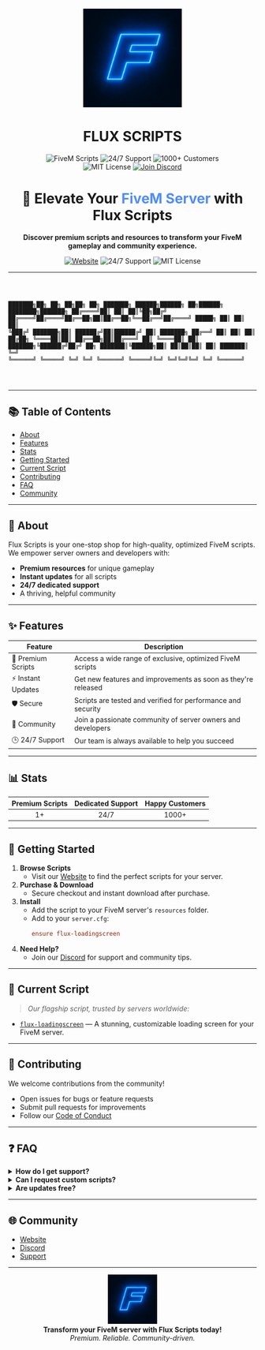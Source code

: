 <p align="center">
  <img src="https://github.com/Flux-Solution/.github/blob/main/FLUX_LOGO.png?raw=true" alt="Flux Scripts Logo" width="200"/>
</p>
<h1 align="center">FLUX SCRIPTS</h1>
<p align="center">
  <img src="https://img.shields.io/badge/FiveM-Scripts-blue?style=for-the-badge" alt="FiveM Scripts"/>
  <img src="https://img.shields.io/badge/Support-24/7-purple?style=for-the-badge" alt="24/7 Support"/>
  <img src="https://img.shields.io/badge/Customers-1000%2B-pink?style=for-the-badge" alt="1000+ Customers"/>
  <br/>
  <img src="https://img.shields.io/badge/License-MIT-green?style=for-the-badge" alt="MIT License"/>
  <a href="https://discord.gg/fluxfivem"><img src="https://img.shields.io/badge/Discord-Join-7289DA?logo=discord&style=for-the-badge" alt="Join Discord"/></a>
</p>

<h1 align="center">🚀 Elevate Your <span style="color:#4F8CFF">FiveM Server</span> with Flux Scripts</h1>

<p align="center">
  <b>Discover premium scripts and resources to transform your FiveM gameplay and community experience.</b>
</p>

<p align="center">
  <a href="https://fluxscripts.dev"><img src="https://img.shields.io/badge/Website-fluxscripts.dev-4F8CFF?style=for-the-badge" alt="Website"/></a>
  <img src="https://img.shields.io/badge/Support-24/7-purple?style=for-the-badge" alt="24/7 Support"/>
  <img src="https://img.shields.io/badge/License-MIT-green?style=for-the-badge" alt="MIT License"/>
</p>

---

<p align="center"><pre><code>

███████╗██╗     ██╗   ██╗██╗  ██╗    ███████╗ ██████╗██████╗ ██╗██████╗ ████████╗███████╗
██╔════╝██║     ██║   ██║╚██╗██╔╝    ██╔════╝██╔════╝██╔══██╗██║██╔══██╗╚══██╔══╝██╔════╝
█████╗  ██║     ██║   ██║ ╚███╔╝     ███████╗██║     ██████╔╝██║██████╔╝   ██║   ███████╗
██╔══╝  ██║     ██║   ██║ ██╔██╗     ╚════██║██║     ██╔══██╗██║██╔═══╝    ██║   ╚════██║
██║     ███████╗╚██████╔╝██╔╝ ██╗    ███████║╚██████╗██║  ██║██║██║        ██║   ███████║
╚═╝     ╚══════╝ ╚═════╝ ╚═╝  ╚═╝    ╚══════╝ ╚═════╝╚═╝  ╚═╝╚═╝╚═╝        ╚═╝   ╚══════╝
                                                                                         
</pre></code></p>


---

## 📚 Table of Contents
- [About](#about)
- [Features](#features)
- [Stats](#stats)
- [Getting Started](#getting-started)
- [Current Script](#current-script)
- [Contributing](#contributing)
- [FAQ](#faq)
- [Community](#community)

---

## 🏢 About
Flux Scripts is your one-stop shop for high-quality, optimized FiveM scripts. We empower server owners and developers with:
- **Premium resources** for unique gameplay
- **Instant updates** for all scripts
- **24/7 dedicated support**
- A thriving, helpful community

---

## ✨ Features

| Feature           | Description                                                                 |
|-------------------|-----------------------------------------------------------------------------|
| 💎 Premium Scripts| Access a wide range of exclusive, optimized FiveM scripts                    |
| ⚡ Instant Updates| Get new features and improvements as soon as they're released                 |
| 🛡️ Secure         | Scripts are tested and verified for performance and security                  |
| 🤝 Community      | Join a passionate community of server owners and developers                   |
| 🕒 24/7 Support   | Our team is always available to help you succeed                              |

---

## 📊 Stats

<div align="center">

| Premium Scripts | Dedicated Support | Happy Customers |
|:--------------:|:-----------------:|:---------------:|
|     1+         |      24/7         |     1000+       |

</div>

---

## 🚦 Getting Started

1. **Browse Scripts**
   - Visit our [Website](https://fluxscripts.dev) to find the perfect scripts for your server.
2. **Purchase & Download**
   - Secure checkout and instant download after purchase.
3. **Install**
   - Add the script to your FiveM server's `resources` folder.
   - Add to your `server.cfg`:
     ```cfg
     ensure flux-loadingscreen
     ```
4. **Need Help?**
   - Join our [Discord](https://discord.gg/fluxfivem) for support and community tips.

---

## 🚀 Current Script

> _Our flagship script, trusted by servers worldwide:_

- [`flux-loadingscreen`](https://fluxscripts.dev) — A stunning, customizable loading screen for your FiveM server.

---

## 🤝 Contributing

We welcome contributions from the community!
- Open issues for bugs or feature requests
- Submit pull requests for improvements
- Follow our [Code of Conduct](#)

---

## ❓ FAQ

<details>
<summary><b>How do I get support?</b></summary>
Join our [Discord](https://discord.gg/fluxfivem) and open a ticket in the support channel.
</details>

<details>
<summary><b>Can I request custom scripts?</b></summary>
Yes! Contact us on Discord for custom development inquiries.
</details>

<details>
<summary><b>Are updates free?</b></summary>
All script updates are free for existing customers.
</details>

---

## 🌐 Community
- [Website](https://fluxscripts.dev)
- [Discord](https://discord.gg/fluxfivem)
- [Support](#)

---

<p align="center">
  <img src="./FLUX_LOGO.png" alt="Flux Scripts Logo" width="100"/>
  <br/>
  <b>Transform your FiveM server with Flux Scripts today!</b><br/>
  <i>Premium. Reliable. Community-driven.</i>
</p> 